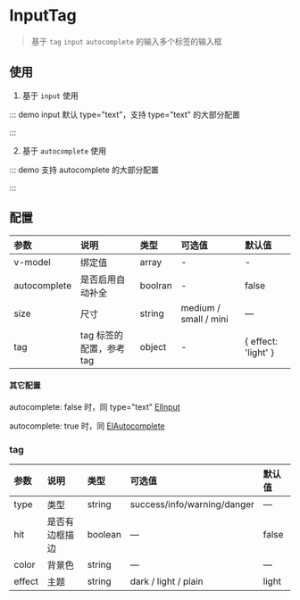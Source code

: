 # InputTag

> 基于 `tag` `input` `autocomplete` 的输入多个标签的输入框

## 使用

1. 基于 `input` 使用

::: demo input 默认 type="text"，支持 type="text" 的大部分配置

<template>
  <pro-input-tag
    v-model="inputTags"
    placeholder="请输入内容,点击空格按键"
  />
</template>

<script>
export default {
  data() {
    return {
      inputTags: []
    }
  }
}
</script>

:::

2. 基于 `autocomplete` 使用

::: demo 支持 autocomplete 的大部分配置

<template>
  <pro-input-tag
    v-model="inputTags1"
    :fetch-suggestions="querySearch"
    autocomplete
    placeholder="请输入内容,点击空格按键"
  />
</template>

<script setup>
import { onMounted, ref } from 'vue'

const inputTags1 = ref([])
const list = [
  { value: 'Go', tag: 'go' },
  { value: 'JavaScript', tag: 'javascript' },
  { value: 'Python', tag: 'python' },
]

function querySearch(queryString, cb) {
  cb(queryString ? list.filter(i => {
    return i.value.indexOf(queryString.toLowerCase()) === 0
  }) : list)
}
</script>

:::

## 配置

| 参数         | 说明                     | 类型    | 可选值                | 默认值              |
| :----------- | :----------------------- | :------ | :-------------------- | :------------------ |
| v-model      | 绑定值                   | array   | -                     | -                   |
| autocomplete | 是否启用自动补全         | boolran | -                     | false               |
| size         | 尺寸                     | string  | medium / small / mini | —                   |
| tag          | tag 标签的配置，参考 tag | object  | -                     | { effect: 'light' } |

#### 其它配置

autocomplete: false 时，同 type="text" [ElInput](https://element-plus.gitee.io/#/zh-CN/component/input)

autocomplete: true 时，同 [ElAutocomplete](https://element-plus.gitee.io/#/zh-CN/component/input)

### tag

| 参数   | 说明           | 类型    | 可选值                      | 默认值 |
| :----- | :------------- | :------ | :-------------------------- | :----- |
| type   | 类型           | string  | success/info/warning/danger | —      |
| hit    | 是否有边框描边 | boolean | —                           | false  |
| color  | 背景色         | string  | —                           | —      |
| effect | 主题           | string  | dark / light / plain        | light  |
